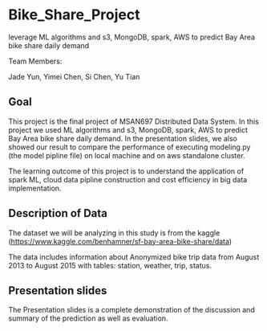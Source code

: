 # Bike_Share_Project
leverage ML algorithms and s3, MongoDB, spark, AWS to predict Bay Area bike share daily demand


Team Members:

Jade Yun, Yimei Chen, Si Chen, Yu Tian

## Goal


This project is the final project of MSAN697 Distributed Data System. In this project we used ML algorithms and s3, MongoDB, spark, AWS to predict Bay Area bike share daily demand. In the presentation slides, we also showed our result to compare the 
performance of executing modeling.py (the model pipline file) on local machine and on aws standalone cluster.


The learning outcome of this project is to understand the application of spark ML, cloud data pipline construction and cost efficiency in big data implementation. 



## Description of Data


The dataset we will be analyzing in this study is from the kaggle (https://www.kaggle.com/benhamner/sf-bay-area-bike-share/data)

The data includes information about Anonymized bike trip data from August 2013 to August 2015 with tables: station, weather, trip, status. 


## Presentation slides


The Presentation slides is a complete demonstration of the discussion and summary of the prediction as well as evaluation.


